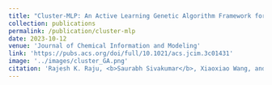 ```yaml
---
title: "Cluster-MLP: An Active Learning Genetic Algorithm Framework for Accelerated Discovery of Global Minimum Configurations of Pure and Alloyed Nanoclusters"
collection: publications
permalink: /publication/cluster-mlp
date: 2023-10-12
venue: 'Journal of Chemical Information and Modeling'
link: 'https://pubs.acs.org/doi/full/10.1021/acs.jcim.3c01431'
image: '../images/cluster_GA.png'
citation: 'Rajesh K. Raju, <b>Saurabh Sivakumar</b>, Xiaoxiao Wang, and Zachary W. Ulissi.Journal of Chemical Information and Modeling'
---
```

